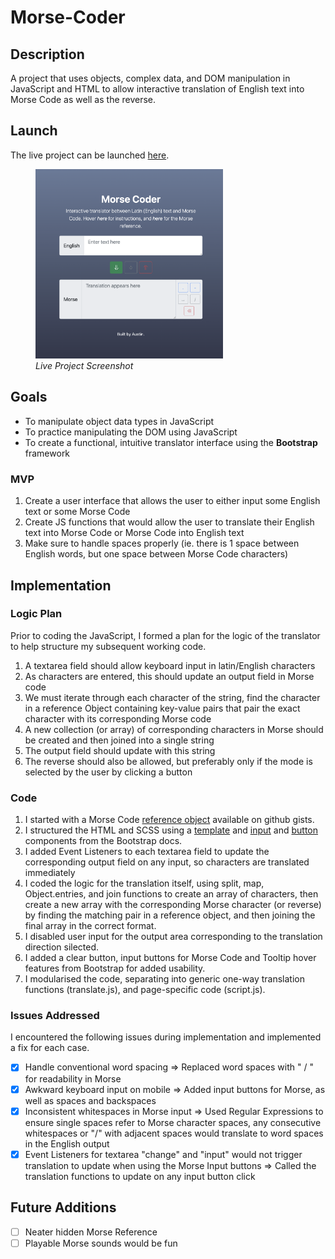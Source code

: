 # Morse-Coder

## Description

A project that uses objects, complex data, and DOM manipulation in JavaScript and HTML to allow interactive translation of English text into Morse Code as well as the reverse.

## Launch

The live project can be launched [here](https://austnly.github.io/morse-coder/).

<figure>
<img src="./img/final.png" width="300px" alt="Live Project Screenshot" />
<figcaption><i>Live Project Screenshot</i></figcaption>
</figure>

## Goals

-   To manipulate object data types in JavaScript
-   To practice manipulating the DOM using JavaScript
-   To create a functional, intuitive translator interface using the **Bootstrap** framework

### MVP

1. Create a user interface that allows the user to either input some English text or some Morse Code
1. Create JS functions that would allow the user to translate their English text into Morse Code or Morse Code into English text
1. Make sure to handle spaces properly (ie. there is 1 space between English words, but one space between Morse Code characters)

## Implementation

### Logic Plan

Prior to coding the JavaScript, I formed a plan for the logic of the translator to help structure my subsequent working code.

1. A textarea field should allow keyboard input in latin/English characters
1. As characters are entered, this should update an output field in Morse code
1. We must iterate through each character of the string, find the character in a reference Object containing key-value pairs that pair the exact character with its corresponding Morse code
1. A new collection (or array) of corresponding characters in Morse should be created and then joined into a single string
1. The output field should update with this string
1. The reverse should also be allowed, but preferably only if the mode is selected by the user by clicking a button

### Code

1. I started with a Morse Code [reference object](https://gist.github.com/mohayonao/094c71af14fe4791c5dd) available on github gists.
1. I structured the HTML and SCSS using a [template](https://getbootstrap.com/docs/5.1/examples/heroes/) and [input](https://getbootstrap.com/docs/5.1/forms/input-group/) and [button](https://getbootstrap.com/docs/5.1/components/buttons/) components from the Bootstrap docs.
1. I added Event Listeners to each textarea field to update the corresponding output field on any input, so characters are translated immediately
1. I coded the logic for the translation itself, using split, map, Object.entries, and join functions to create an array of characters, then create a new array with the corresponding Morse character (or reverse) by finding the matching pair in a reference object, and then joining the final array in the correct format.
1. I disabled user input for the output area corresponding to the translation direction silected.
1. I added a clear button, input buttons for Morse Code and Tooltip hover features from Bootstrap for added usability.
1. I modularised the code, separating into generic one-way translation functions (translate.js), and page-specific code (script.js).

### Issues Addressed

I encountered the following issues during implementation and implemented a fix for each case.

- [x] Handle conventional word spacing => Replaced word spaces with " / " for readability in Morse
- [x] Awkward keyboard input on mobile => Added input buttons for Morse, as well as spaces and backspaces
- [x] Inconsistent whitespaces in Morse input => Used Regular Expressions to ensure single spaces refer to Morse character spaces, any consecutive whitespaces or "/" with adjacent spaces would translate to word spaces in the English output
- [x] Event Listeners for textarea "change" and "input" would not trigger translation to update when using the Morse Input buttons => Called the translation functions to update on any input button click

## Future Additions

- [ ] Neater hidden Morse Reference
- [ ] Playable Morse sounds would be fun
